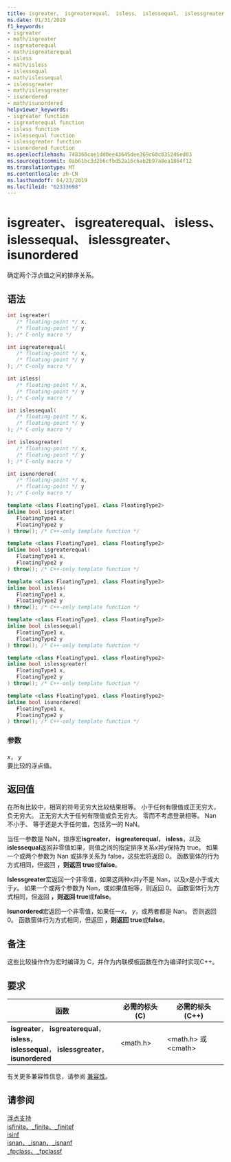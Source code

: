 ```yaml
---
title: isgreater、 isgreaterequal、 isless、 islessequal、 islessgreater、 isunordered
ms.date: 01/31/2019
f1_keywords:
- isgreater
- math/isgreater
- isgreaterequal
- math/isgreaterequal
- isless
- math/isless
- islessequal
- math/islessequal
- islessgreater
- math/islessgreater
- isunordered
- math/isunordered
helpviewer_keywords:
- isgreater function
- isgreaterequal function
- isless function
- islessequal function
- islessgreater function
- isunordered function
ms.openlocfilehash: 748360cae1dd0ee43645dee369c60c835246ed03
ms.sourcegitcommit: 0ab61bc3d2b6cfbd52a16c6ab2b97a8ea1864f12
ms.translationtype: MT
ms.contentlocale: zh-CN
ms.lasthandoff: 04/23/2019
ms.locfileid: "62333698"
---
```

# <a name="isgreater-isgreaterequal-isless-islessequal-islessgreater-isunordered"></a>isgreater、 isgreaterequal、 isless、 islessequal、 islessgreater、 isunordered

确定两个浮点值之间的排序关系。

## <a name="syntax"></a>语法

```C
int isgreater(
   /* floating-point */ x,
   /* floating-point */ y
); /* C-only macro */

int isgreaterequal(
   /* floating-point */ x,
   /* floating-point */ y
); /* C-only macro */

int isless(
   /* floating-point */ x,
   /* floating-point */ y
); /* C-only macro */

int islessequal(
   /* floating-point */ x,
   /* floating-point */ y
); /* C-only macro */

int islessgreater(
   /* floating-point */ x,
   /* floating-point */ y
); /* C-only macro */

int isunordered(
   /* floating-point */ x,
   /* floating-point */ y
); /* C-only macro */
```

```C++
template <class FloatingType1, class FloatingType2>
inline bool isgreater(
   FloatingType1 x,
   FloatingType2 y
) throw(); /* C++-only template function */

template <class FloatingType1, class FloatingType2>
inline bool isgreaterequal(
   FloatingType1 x,
   FloatingType2 y
) throw(); /* C++-only template function */

template <class FloatingType1, class FloatingType2>
inline bool isless(
   FloatingType1 x,
   FloatingType2 y
) throw(); /* C++-only template function */

template <class FloatingType1, class FloatingType2>
inline bool islessequal(
   FloatingType1 x,
   FloatingType2 y
) throw(); /* C++-only template function */

template <class FloatingType1, class FloatingType2>
inline bool islessgreater(
   FloatingType1 x,
   FloatingType2 y
) throw(); /* C++-only template function */

template <class FloatingType1, class FloatingType2>
inline bool isunordered(
   FloatingType1 x,
   FloatingType2 y
) throw(); /* C++-only template function */
```

### <a name="parameters"></a>参数

*x*， *y*<br/>
要比较的浮点值。

## <a name="return-value"></a>返回值

在所有比较中，相同的符号无穷大比较结果相等。 小于任何有限值或正无穷大，负无穷大。 正无穷大大于任何有限值或负无穷大。 零而不考虑登录相等。 Nan 不小于、 等于还是大于任何值，包括另一的 NaN。

当任一参数是 NaN，排序宏**isgreater**， **isgreaterequal**， **isless**，以及**islessequal**返回非零值如果，则值之间的指定排序关系*x*并*y*保持为 true。 如果一个或两个参数为 Nan 或排序关系为 false，这些宏将返回 0。 函数窗体的行为方式相同，但返回 **，则返回 true**或**false**。

**Islessgreater**宏返回一个非零值，如果这两种*x*并*y*不是 Nan，以及*x*是小于或大于*y*。 如果一个或两个参数为 Nan，或如果值相等，则返回 0。 函数窗体行为方式相同，但返回 **，则返回 true**或**false**。

**Isunordered**宏返回一个非零值，如果任一*x*， *y*，或两者都是 Nan。 否则返回 0。 函数窗体行为方式相同，但返回 **，则返回 true**或**false**。

## <a name="remarks"></a>备注

这些比较操作作为宏时编译为 C，并作为内联模板函数在作为编译时实现C++。

## <a name="requirements"></a>要求

|函数|必需的标头 (C)|必需的标头 (C++)|
|--------------|---------------------------|-------------------------------|
| **isgreater**， **isgreaterequal**， **isless**，<br/>**islessequal**， **islessgreater**， **isunordered** | \<math.h> | \<math.h> 或 \<cmath> |

有关更多兼容性信息，请参阅 [兼容性](../../c-runtime-library/compatibility.md)。

## <a name="see-also"></a>请参阅

[浮点支持](../../c-runtime-library/floating-point-support.md)<br/>
[isfinite、_finite、_finitef](finite-finitef.md)<br/>
[isinf](isinf.md)<br/>
[isnan、_isnan、_isnanf](isnan-isnan-isnanf.md)<br/>
[_fpclass、_fpclassf](fpclass-fpclassf.md)<br/>
